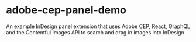 # adobe-cep-panel-demo
An example InDesign panel extension that uses Adobe CEP, React, GraphQL and the Contentful Images API to search and drag in images into InDesign

